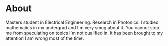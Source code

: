 # About

Masters student in Electrical Engineering. Research in Photonics.
I studied mathematics in my undergrad and I'm very smug about it.
You cannot stop me from speculating on topics I'm not qualified in.
It has been brought to my attention I am wrong most of the time.
